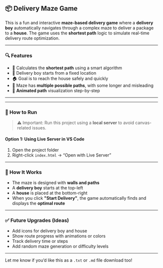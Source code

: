 

## 📦 Delivery Maze Game

This is a fun and interactive **maze-based delivery game** where a **delivery boy** automatically navigates through a complex maze to deliver a package to a **house**. The game uses the **shortest path** logic to simulate real-time delivery route optimization.

---

### 🔍 Features

- 🔎 Calculates the **shortest path** using a smart algorithm
- 🛵 Delivery boy starts from a fixed location
- 🏠 Goal is to reach the house safely and quickly
- 🎯 Maze has **multiple possible paths**, with some longer and misleading
- 🎥 **Animated path** visualization step-by-step

---



---

### 🚀 How to Run

> ⚠️ Important: Run this project using a **local server** to avoid canvas-related issues.

#### Option 1: Using Live Server in VS Code
1. Open the project folder
2. Right-click `index.html` → “Open with Live Server”


---

### 🧠 How It Works

- The maze is designed with **walls and paths**
- A **delivery boy** starts at the top-left
- A **house** is placed at the bottom-right
- When you click **"Start Delivery"**, the game automatically finds and displays the **optimal route**

---

### ✅ Future Upgrades (Ideas)

- Add icons for delivery boy and house
- Show route progress with animations or colors
- Track delivery time or steps
- Add random maze generation or difficulty levels

---

Let me know if you’d like this as a `.txt` or `.md` file download too!
